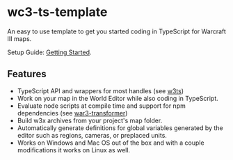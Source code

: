 # wc3-ts-template
 An easy to use template to get you started coding in TypeScript for Warcraft III maps.

Setup Guide: [Getting Started](https://cipherxof.github.io/w3ts/docs/getting-started).

## Features
* TypeScript API and wrappers for most handles (see [w3ts](https://github.com/cipherxof/w3ts))
* Work on your map in the World Editor while also coding in TypeScript.
* Evaluate node scripts at compile time and support for npm dependencies (see [war3-transformer](https://github.com/cipherxof/war3-transformer))
* Build w3x archives from your project's map folder.
* Automatically generate definitions for global variables generated by the editor such as regions, cameras, or preplaced units.
* Works on Windows and Mac OS out of the box and with a couple modifications it works on Linux as well.
